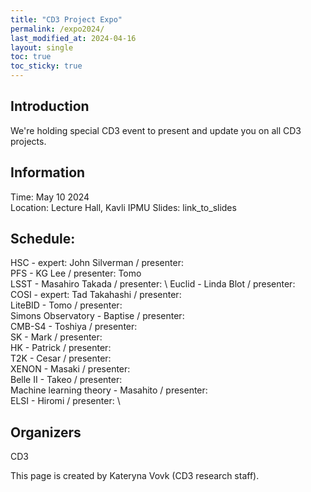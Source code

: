 ```yaml
---
title: "CD3 Project Expo"
permalink: /expo2024/
last_modified_at: 2024-04-16
layout: single
toc: true
toc_sticky: true
---
```


## Introduction
We're holding special CD3 event to present and update you on all CD3 projects.

## Information
Time: May 10 2024 \
Location: Lecture Hall, Kavli IPMU 
Slides: link_to_slides

## Schedule:
HSC - expert: John Silverman / presenter: \
PFS - KG Lee / presenter: Tomo \
LSST - Masahiro Takada / presenter: \ 
Euclid - Linda Blot / presenter: \
COSI - expert: Tad Takahashi / presenter: \
LiteBID - Tomo / presenter: \
Simons Observatory - Baptise / presenter: \
CMB-S4 - Toshiya / presenter: \
SK - Mark / presenter: \
HK - Patrick / presenter: \
T2K - Cesar / presenter: \
XENON - Masaki / presenter: \
Belle II - Takeo / presenter: \
Machine learning theory - Masahito / presenter: \
ELSI - Hiromi / presenter: \

## Organizers
CD3


This page is created by Kateryna Vovk (CD3 research staff).
